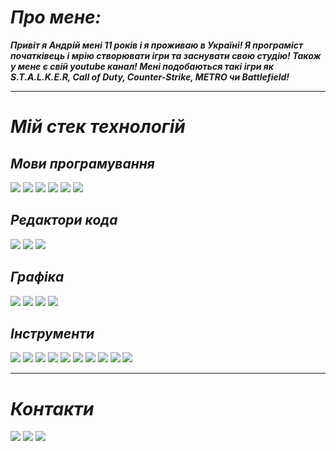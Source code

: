 # ***Про мене:***

***Привіт я Андрій мені 11 років і я проживаю в Україні! Я програміст початківець і мрію створювати ігри та заснувати свою студію! Також у мене є свій youtube канал! Мені подобаються такі ігри як S.T.A.L.K.E.R, Call of Duty, Counter-Strike, METRO чи Battlefield!***
____

# ***Мій стек технологій***

## ***Мови програмування***

<img src="https://img.shields.io/badge/scratch-black?style=for-the-badge&logo=scratch&logoColor=f9a938"/> <img src="https://img.shields.io/badge/TurboWarp-black?style=for-the-badge"/> <img src="https://img.shields.io/badge/HTML-black?style=for-the-badge&logo=html5"/> <img src="https://img.shields.io/badge/CSS-black?style=for-the-badge&logo=CSS3&logoColor=blue"/> <img src="https://img.shields.io/badge/javascript-black?style=for-the-badge&logo=javascript"/> <img src="https://img.shields.io/badge/PYTHON-black?style=for-the-badge&logo=Python"/>

## ***Редактори кода***

<img src="https://img.shields.io/badge/visual studio code-black?style=for-the-badge&logo=visualstudiocode&logoColor=blue"/> <img src="https://img.shields.io/badge/visual studio-black?style=for-the-badge&logo=visualstudio&logoColor=blue"/> <img src="https://img.shields.io/badge/pycharm-black?style=for-the-badge&logo=pycharm"/>

## ***Графіка***

<img src="https://img.shields.io/badge/paint-black?style=for-the-badge"/> <img src="https://img.shields.io/badge/paint 3d-black?style=for-the-badge"/> <img src="https://img.shields.io/badge/adobe photoshop 2020-black?style=for-the-badge&logo=adobephotoshop&logoColor=blue"/> <img src="https://img.shields.io/badge/MagicaVoxel-black?style=for-the-badge"/>

## ***Інструменти***

<img src="https://img.shields.io/badge/wordpress-black?style=for-the-badge&logo=wordpress"/> <img src="https://img.shields.io/badge/Movavi Video Editor Plus-black?style=for-the-badge"/> <img src="https://img.shields.io/badge/Sony vegas 16.0-black?style=for-the-badge"/>  <img src="https://img.shields.io/badge/Audacity-black?style=for-the-badge&logo=Audacity&logoColor=0000cc"/> <a href="https://github.com/qzwxas83" target="_blank"><img src="https://img.shields.io/badge/github-black?style=for-the-badge&logo=github&logoColor=wight"/></a> <img src="https://img.shields.io/badge/git-black?style=for-the-badge&logo=git"/> <img src="https://img.shields.io/badge/microsoft word-black?style=for-the-badge&logo=microsoftword&logoColor=2B579A"/> <img src="https://img.shields.io/badge/microsoft excel-black?style=for-the-badge&logo=microsoftexcel&logoColor=217346"/> <img src="https://img.shields.io/badge/microsoft powerpoint-black?style=for-the-badge&logo=microsoftpowerpoint&logoColor=B7472A"/> <img src="https://img.shields.io/badge/cryengine-black?style=for-the-badge&logo=cryengine"/>
____

# ***Контакти***
<a href="https://www.youtube.com/channel/UCCtRqIwouqSfzPwYMB7DJkw" target="_blank"><img src="https://img.shields.io/badge/youtube-black?style=for-the-badge&logo=youtube&logoColor=ff0000"/></a>
<a href="https://t.me/video_play_games" target="_blank"><img src="https://img.shields.io/badge/telegram-black?style=for-the-badge&logo=telegram"/></a> <a href="https://github.com/qzwxas83" target="_blank"><img src="https://img.shields.io/badge/github-black?style=for-the-badge&logo=github&logoColor=wight"/></a>
